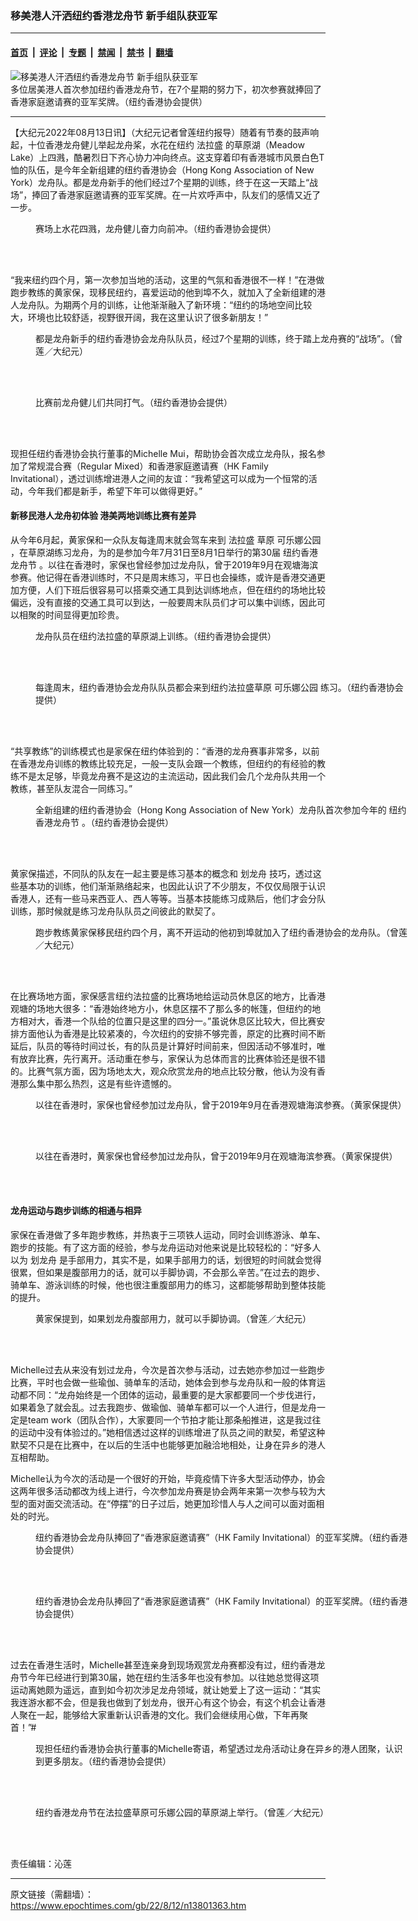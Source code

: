 ### 移美港人汗洒纽约香港龙舟节 新手组队获亚军

---

#### [首页](../../../..?n13801363) &nbsp;|&nbsp; [评论](../../../../../epoch-comment?n13801363) &nbsp;|&nbsp; [专题](../../../../../epoch-special?n13801363) &nbsp;|&nbsp; [禁闻](../../../../../epoch-news?n13801363) &nbsp;|&nbsp; [禁书](../../../../../books?n13801363) &nbsp;|&nbsp; [翻墙](https://github.com/gfw-breaker/nogfw/blob/master/README.md?n13801363)


<div><img alt="移美港人汗洒纽约香港龙舟节 新手组队获亚军" class="attachment-djy_600_400 size-djy_600_400 wp-post-image" src="https://i.epochtimes.com/assets/uploads/2022/08/id13801367-NY-HK-dragon-boat-Hong-Kong-Association-of-New-York-cover2-600x400.jpg"/>
<div class="caption">
 多位居美港人首次参加纽约香港龙舟节，在7个星期的努力下，初次参赛就捧回了香港家庭邀请赛的亚军奖牌。（纽约香港协会提供）
</div></div><hr/><div class="post_content" id="artbody" itemprop="articleBody">
 <!-- article content begin -->
 <p>
  【大纪元2022年08月13日讯】（大纪元记者曾莲纽约报导）随着有节奏的鼓声响起，十位香港龙舟健儿举起龙舟桨，水花在纽约
  <ok href="https://www.epochtimes.com/gb/tag/%E6%B3%95%E6%8B%89%E7%9B%9B.html">
   法拉盛
  </ok>
  的草原湖（Meadow Lake）上四溅，酷暑烈日下齐心协力冲向终点。这支穿着印有香港城市风景白色T恤的队伍，是今年全新组建的纽约香港协会（Hong Kong Association of New York）龙舟队。都是龙舟新手的他们经过7个星期的训练，终于在这一天踏上“战场”，捧回了香港家庭邀请赛的亚军奖牌。在一片欢呼声中，队友们的感情又近了一步。
 </p>
 <figure aria-describedby="caption-attachment-13801368" class="wp-caption aligncenter" id="attachment_13801368" style="width: 600px">
  <ok href="https://i.epochtimes.com/assets/uploads/2022/08/id13801368-NY-HK-dragon-boat-Hong-Kong-Association-of-New-York-01.jpeg" target="_blank">
   <img alt="" class="size-large wp-image-13801368" src="https://i.epochtimes.com/assets/uploads/2022/08/id13801368-NY-HK-dragon-boat-Hong-Kong-Association-of-New-York-01-600x339.jpeg"/>
  </ok>
  <br/><figcaption class="wp-caption-text" id="caption-attachment-13801368">
   赛场上水花四溅，龙舟健儿奋力向前冲。（纽约香港协会提供）
  </figcaption><br/>
 </figure><br/>
 <p>
  “我来纽约四个月，第一次参加当地的活动，这里的气氛和香港很不一样！”在港做跑步教练的黄家保，现移民纽约，喜爱运动的他到埠不久，就加入了全新组建的港人龙舟队。为期两个月的训练，让他渐渐融入了新环境：“纽约的场地空间比较大，环境也比较舒适，视野很开阔，我在这里认识了很多新朋友！”
 </p>
 <figure aria-describedby="caption-attachment-13801369" class="wp-caption aligncenter" id="attachment_13801369" style="width: 600px">
  <ok href="https://i.epochtimes.com/assets/uploads/2022/08/id13801369-NY-HK-dragon-boat-Hong-Kong-Association-of-New-York-02.jpg" target="_blank">
   <img alt="" class="size-large wp-image-13801369" src="https://i.epochtimes.com/assets/uploads/2022/08/id13801369-NY-HK-dragon-boat-Hong-Kong-Association-of-New-York-02-600x343.jpg"/>
  </ok>
  <br/><figcaption class="wp-caption-text" id="caption-attachment-13801369">
   都是龙舟新手的纽约香港协会龙舟队队员，经过7个星期的训练，终于踏上龙舟赛的“战场”。（曾莲／大纪元）
  </figcaption><br/>
 </figure><br/>
 <figure aria-describedby="caption-attachment-13801370" class="wp-caption aligncenter" id="attachment_13801370" style="width: 600px">
  <ok href="https://i.epochtimes.com/assets/uploads/2022/08/id13801370-NY-HK-dragon-boat-Hong-Kong-Association-of-New-York-03.jpeg" target="_blank">
   <img alt="" class="size-large wp-image-13801370" src="https://i.epochtimes.com/assets/uploads/2022/08/id13801370-NY-HK-dragon-boat-Hong-Kong-Association-of-New-York-03-600x337.jpeg"/>
  </ok>
  <br/><figcaption class="wp-caption-text" id="caption-attachment-13801370">
   比赛前龙舟健儿们共同打气。（纽约香港协会提供）
  </figcaption><br/>
 </figure><br/>
 <p>
  现担任纽约香港协会执行董事的Michelle Mui，帮助协会首次成立龙舟队，报名参加了常规混合赛（Regular Mixed）和香港家庭邀请赛（HK Family Invitational），透过训练增进港人之间的友谊：“我希望这可以成为一个恒常的活动，今年我们都是新手，希望下年可以做得更好。”
 </p>
 <h4>
  新移民港人龙舟初体验 港美两地训练比赛有差异
 </h4>
 <p>
  从今年6月起，黄家保和一众队友每逢周末就会驾车来到
  <ok href="https://www.epochtimes.com/gb/tag/%E6%B3%95%E6%8B%89%E7%9B%9B.html">
   法拉盛
  </ok>
  草原
  <ok href="https://www.epochtimes.com/gb/tag/%E5%8F%AF%E4%B9%90%E5%A8%9C%E5%85%AC%E5%9B%AD.html">
   可乐娜公园
  </ok>
  ，在草原湖练习龙舟，为的是参加今年7月31日至8月1日举行的第30届
  <ok href="https://www.epochtimes.com/gb/tag/%E7%BA%BD%E7%BA%A6%E9%A6%99%E6%B8%AF%E9%BE%99%E8%88%9F%E8%8A%82.html">
   纽约香港龙舟节
  </ok>
  。以往在香港时，家保也曾经参加过龙舟队，曾于2019年9月在观塘海滨参赛。他记得在香港训练时，不只是周末练习，平日也会操练，或许是香港交通更加方便，人们下班后很容易可以搭乘交通工具到达训练地点，但在纽约的场地比较偏远，没有直接的交通工具可以到达，一般要周末队员们才可以集中训练，因此可以相聚的时间显得更加珍贵。
 </p>
 <figure aria-describedby="caption-attachment-13801371" class="wp-caption aligncenter" id="attachment_13801371" style="width: 600px">
  <ok href="https://i.epochtimes.com/assets/uploads/2022/08/id13801371-NY-HK-dragon-boat-Hong-Kong-Association-of-New-York-04.jpeg" target="_blank">
   <img alt="" class="size-large wp-image-13801371" src="https://i.epochtimes.com/assets/uploads/2022/08/id13801371-NY-HK-dragon-boat-Hong-Kong-Association-of-New-York-04-600x338.jpeg"/>
  </ok>
  <br/><figcaption class="wp-caption-text" id="caption-attachment-13801371">
   龙舟队员在纽约法拉盛的草原湖上训练。（纽约香港协会提供）
  </figcaption><br/>
 </figure><br/>
 <figure aria-describedby="caption-attachment-13801372" class="wp-caption aligncenter" id="attachment_13801372" style="width: 600px">
  <ok href="https://i.epochtimes.com/assets/uploads/2022/08/id13801372-NY-HK-dragon-boat-Hong-Kong-Association-of-New-York-05.jpeg" target="_blank">
   <img alt="" class="size-large wp-image-13801372" src="https://i.epochtimes.com/assets/uploads/2022/08/id13801372-NY-HK-dragon-boat-Hong-Kong-Association-of-New-York-05-600x450.jpeg"/>
  </ok>
  <br/><figcaption class="wp-caption-text" id="caption-attachment-13801372">
   每逢周末，纽约香港协会龙舟队队员都会来到纽约法拉盛草原
   <ok href="https://www.epochtimes.com/gb/tag/%E5%8F%AF%E4%B9%90%E5%A8%9C%E5%85%AC%E5%9B%AD.html">
    可乐娜公园
   </ok>
   练习。（纽约香港协会提供）
  </figcaption><br/>
 </figure><br/>
 <p>
  “共享教练”的训练模式也是家保在纽约体验到的：“香港的龙舟赛事非常多，以前在香港龙舟训练的教练比较充足，一般一支队会跟一个教练，但纽约的有经验的教练不是太足够，毕竟龙舟赛不是这边的主流运动，因此我们会几个龙舟队共用一个教练，甚至队友混合一同练习。”
 </p>
 <figure aria-describedby="caption-attachment-13801377" class="wp-caption aligncenter" id="attachment_13801377" style="width: 600px">
  <ok href="https://i.epochtimes.com/assets/uploads/2022/08/id13801377-NY-HK-dragon-boat-Hong-Kong-Association-of-New-York-06.jpeg" target="_blank">
   <img alt="" class="size-large wp-image-13801377" src="https://i.epochtimes.com/assets/uploads/2022/08/id13801377-NY-HK-dragon-boat-Hong-Kong-Association-of-New-York-06-600x800.jpeg"/>
  </ok>
  <br/><figcaption class="wp-caption-text" id="caption-attachment-13801377">
   全新组建的纽约香港协会（Hong Kong Association of New York）龙舟队首次参加今年的
   <ok href="https://www.epochtimes.com/gb/tag/%E7%BA%BD%E7%BA%A6%E9%A6%99%E6%B8%AF%E9%BE%99%E8%88%9F%E8%8A%82.html">
    纽约香港龙舟节
   </ok>
   。（纽约香港协会提供）
  </figcaption><br/>
 </figure><br/>
 <p>
  黄家保描述，不同队的队友在一起主要是练习基本的概念和
  <ok href="https://www.epochtimes.com/gb/tag/%E5%88%92%E9%BE%99%E8%88%9F.html">
   划龙舟
  </ok>
  技巧，透过这些基本功的训练，他们渐渐熟络起来，也因此认识了不少朋友，不仅仅局限于认识香港人，还有一些马来西亚人、西人等等。当基本技能练习成熟后，他们才会分队训练，那时候就是练习龙舟队队员之间彼此的默契了。
 </p>
 <figure aria-describedby="caption-attachment-13801378" class="wp-caption aligncenter" id="attachment_13801378" style="width: 600px">
  <ok href="https://i.epochtimes.com/assets/uploads/2022/08/id13801378-NY-HK-dragon-boat-Hong-Kong-Association-of-New-York-07.jpg" target="_blank">
   <img alt="" class="size-large wp-image-13801378" src="https://i.epochtimes.com/assets/uploads/2022/08/id13801378-NY-HK-dragon-boat-Hong-Kong-Association-of-New-York-07-600x400.jpg"/>
  </ok>
  <br/><figcaption class="wp-caption-text" id="caption-attachment-13801378">
   跑步教练黄家保移民纽约四个月，离不开运动的他初到埠就加入了纽约香港协会的龙舟队。（曾莲／大纪元）
  </figcaption><br/>
 </figure><br/>
 <p>
  在比赛场地方面，家保感言纽约法拉盛的比赛场地给运动员休息区的地方，比香港观塘的场地大很多：“香港始终地方小，休息区摆不了那么多的帐篷，但纽约的地方相对大，香港一个队给的位置只是这里的四分一。”虽说休息区比较大，但比赛安排方面他认为香港是比较紧凑的，今次纽约的安排不够完善，原定的比赛时间不断延后，队员的等待时间过长，有的队员是计算好时间前来，但因活动不够准时，唯有放弃比赛，先行离开。活动重在参与，家保认为总体而言的比赛体验还是很不错的。比赛气氛方面，因为场地太大，观众欣赏龙舟的地点比较分散，他认为没有香港那么集中那么热烈，这是有些许遗憾的。
 </p>
 <figure aria-describedby="caption-attachment-13801379" class="wp-caption aligncenter" id="attachment_13801379" style="width: 600px">
  <ok href="https://i.epochtimes.com/assets/uploads/2022/08/id13801379-NY-HK-dragon-boat-Hong-Kong-Association-of-New-York-08.jpeg" target="_blank">
   <img alt="" class="size-large wp-image-13801379" src="https://i.epochtimes.com/assets/uploads/2022/08/id13801379-NY-HK-dragon-boat-Hong-Kong-Association-of-New-York-08-600x450.jpeg"/>
  </ok>
  <br/><figcaption class="wp-caption-text" id="caption-attachment-13801379">
   以往在香港时，家保也曾经参加过龙舟队，曾于2019年9月在香港观塘海滨参赛。（黄家保提供）
  </figcaption><br/>
 </figure><br/>
 <figure aria-describedby="caption-attachment-13801380" class="wp-caption aligncenter" id="attachment_13801380" style="width: 600px">
  <ok href="https://i.epochtimes.com/assets/uploads/2022/08/id13801380-NY-HK-dragon-boat-Hong-Kong-Association-of-New-York-09.jpeg" target="_blank">
   <img alt="" class="size-large wp-image-13801380" src="https://i.epochtimes.com/assets/uploads/2022/08/id13801380-NY-HK-dragon-boat-Hong-Kong-Association-of-New-York-09-600x800.jpeg"/>
  </ok>
  <br/><figcaption class="wp-caption-text" id="caption-attachment-13801380">
   以往在香港时，黄家保也曾经参加过龙舟队，曾于2019年9月在观塘海滨参赛。（黄家保提供）
  </figcaption><br/>
 </figure><br/>
 <h4>
  龙舟运动与跑步训练的相通与相异
 </h4>
 <p>
  家保在香港做了多年跑步教练，并热衷于三项铁人运动，同时会训练游泳、单车、跑步的技能。有了这方面的经验，参与龙舟运动对他来说是比较轻松的：“好多人以为
  <ok href="https://www.epochtimes.com/gb/tag/%E5%88%92%E9%BE%99%E8%88%9F.html">
   划龙舟
  </ok>
  是手部用力，其实不是，如果手部用力的话，划很短的时间就会觉得很累，但如果是腹部用力的话，就可以手脚协调，不会那么辛苦。”在过去的跑步、骑单车、游泳训练的时候，他也很注重腹部用力的练习，这都能够帮助到整体技能的提升。
 </p>
 <figure aria-describedby="caption-attachment-13801381" class="wp-caption aligncenter" id="attachment_13801381" style="width: 600px">
  <ok href="https://i.epochtimes.com/assets/uploads/2022/08/id13801381-NY-HK-dragon-boat-Hong-Kong-Association-of-New-York-10.jpg" target="_blank">
   <img alt="" class="size-large wp-image-13801381" src="https://i.epochtimes.com/assets/uploads/2022/08/id13801381-NY-HK-dragon-boat-Hong-Kong-Association-of-New-York-10-600x400.jpg"/>
  </ok>
  <br/><figcaption class="wp-caption-text" id="caption-attachment-13801381">
   黄家保提到，如果划龙舟腹部用力，就可以手脚协调。（曾莲／大纪元）
  </figcaption><br/>
 </figure><br/>
 <p>
  Michelle过去从来没有划过龙舟，今次是首次参与活动，过去她亦参加过一些跑步比赛，平时也会做一些瑜伽、骑单车的活动，她体会到参与龙舟队和一般的体育运动都不同：“龙舟始终是一个团体的运动，最重要的是大家都要同一个步伐进行，如果着急了就会乱。过去我跑步、做瑜伽、骑单车都可以一个人进行，但是龙舟一定是team work（团队合作），大家要同一个节拍才能让那条船推进，这是我过往的运动中没有体验过的。”她相信透过这样的训练增进了队员之间的默契，希望这种默契不只是在比赛中，在以后的生活中也能够更加融洽地相处，让身在异乡的港人互相帮助。
 </p>
 <p>
  Michelle认为今次的活动是一个很好的开始，毕竟疫情下许多大型活动停办，协会这两年很多活动都改为线上进行，今次参加龙舟赛是协会两年来第一次参与较为大型的面对面交流活动。在“停摆”的日子过后，她更加珍惜人与人之间可以面对面相处的时光。
 </p>
 <figure aria-describedby="caption-attachment-13801382" class="wp-caption aligncenter" id="attachment_13801382" style="width: 600px">
  <ok href="https://i.epochtimes.com/assets/uploads/2022/08/id13801382-NY-HK-dragon-boat-Hong-Kong-Association-of-New-York-111.jpeg" target="_blank">
   <img alt="" class="size-large wp-image-13801382" src="https://i.epochtimes.com/assets/uploads/2022/08/id13801382-NY-HK-dragon-boat-Hong-Kong-Association-of-New-York-111-600x800.jpeg"/>
  </ok>
  <br/><figcaption class="wp-caption-text" id="caption-attachment-13801382">
   纽约香港协会龙舟队捧回了“香港家庭邀请赛”（HK Family Invitational）的亚军奖牌。（纽约香港协会提供）
  </figcaption><br/>
 </figure><br/>
 <figure aria-describedby="caption-attachment-13801383" class="wp-caption aligncenter" id="attachment_13801383" style="width: 600px">
  <ok href="https://i.epochtimes.com/assets/uploads/2022/08/id13801383-NY-HK-dragon-boat-Hong-Kong-Association-of-New-York-12.jpeg" target="_blank">
   <img alt="" class="size-large wp-image-13801383" src="https://i.epochtimes.com/assets/uploads/2022/08/id13801383-NY-HK-dragon-boat-Hong-Kong-Association-of-New-York-12-600x339.jpeg"/>
  </ok>
  <br/><figcaption class="wp-caption-text" id="caption-attachment-13801383">
   纽约香港协会龙舟队捧回了“香港家庭邀请赛”（HK Family Invitational）的亚军奖牌。（纽约香港协会提供）
  </figcaption><br/>
 </figure><br/>
 <p>
  过去在香港生活时，Michelle甚至连亲身到现场观赏龙舟赛都没有过，纽约香港龙舟节今年已经进行到第30届，她在纽约生活多年也没有参加。以往她总觉得这项运动离她颇为遥远，直到如今初次涉足龙舟领域，就让她爱上了这一运动：“其实我连游水都不会，但是我也做到了划龙舟，很开心有这个协会，有这个机会让香港人聚在一起，能够给大家重新认识香港的文化。我们会继续用心做，下年再聚首！”#
 </p>
 <figure aria-describedby="caption-attachment-13801384" class="wp-caption aligncenter" id="attachment_13801384" style="width: 600px">
  <ok href="https://i.epochtimes.com/assets/uploads/2022/08/id13801384-NY-HK-dragon-boat-Hong-Kong-Association-of-New-York-14.jpeg" target="_blank">
   <img alt="" class="size-large wp-image-13801384" src="https://i.epochtimes.com/assets/uploads/2022/08/id13801384-NY-HK-dragon-boat-Hong-Kong-Association-of-New-York-14-600x339.jpeg"/>
  </ok>
  <br/><figcaption class="wp-caption-text" id="caption-attachment-13801384">
   现担任纽约香港协会执行董事的Michelle寄语，希望透过龙舟活动让身在异乡的港人团聚，认识到更多朋友。（纽约香港协会提供）
  </figcaption><br/>
 </figure><br/>
 <figure aria-describedby="caption-attachment-13801385" class="wp-caption aligncenter" id="attachment_13801385" style="width: 600px">
  <ok href="https://i.epochtimes.com/assets/uploads/2022/08/id13801385-NY-HK-dragon-boat-Hong-Kong-Association-of-New-York-13.jpg" target="_blank">
   <img alt="" class="size-large wp-image-13801385" src="https://i.epochtimes.com/assets/uploads/2022/08/id13801385-NY-HK-dragon-boat-Hong-Kong-Association-of-New-York-13-600x400.jpg"/>
  </ok>
  <br/><figcaption class="wp-caption-text" id="caption-attachment-13801385">
   纽约香港龙舟节在法拉盛草原可乐娜公园的草原湖上举行。（曾莲／大纪元）
  </figcaption><br/>
 </figure><br/>
 <p>
  责任编辑：沁莲
 </p>
 <!-- article content end -->
 <div id="below_article_ad">
 </div>
</div>


---

原文链接（需翻墙）：https://www.epochtimes.com/gb/22/8/12/n13801363.htm